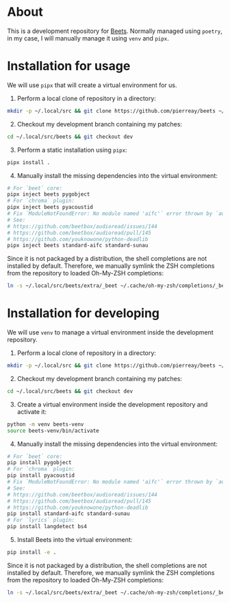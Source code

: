 # About

This is a development repository for [Beets](https://github.com/beetbox/beets/).
Normally managed using `poetry`, in my case, I will manually manage it using `venv` and `pipx`.

# Installation for usage

We will use `pipx` that will create a virtual environment for us.

1. Perform a local clone of repository in a directory:

```bash
mkdir -p ~/.local/src && git clone https://github.com/pierreay/beets ~/.local/src/beets
```

2. Checkout my development branch containing my patches:

```bash
cd ~/.local/src/beets && git checkout dev
```

3. Perform a static installation using `pipx`:

```bash
pipx install .
```

4. Manually install the missing dependencies into the virtual environment:

```bash
# For `beet` core:
pipx inject beets pygobject
# For `chroma` plugin:
pipx inject beets pyacoustid
# Fix `ModuleNotFoundError: No module named 'aifc'` error thrown by `audioread` on Python 3.13:
# See:
# https://github.com/beetbox/audioread/issues/144
# https://github.com/beetbox/audioread/pull/145
# https://github.com/youknowone/python-deadlib
pipx inject beets standard-aifc standard-sunau
```

Since it is not packaged by a distribution, the shell completions are not installed by default.
Therefore, we manually symlink the ZSH completions from the repository to loaded Oh-My-ZSH completions:

```bash
ln -s ~/.local/src/beets/extra/_beet ~/.cache/oh-my-zsh/completions/_beet
```

# Installation for developing

We will use `venv` to manage a virtual environment inside the development repository.


1. Perform a local clone of repository in a directory:

```bash
mkdir -p ~/.local/src && git clone https://github.com/pierreay/beets ~/.local/src/beets
```

2. Checkout my development branch containing my patches:

```bash
cd ~/.local/src/beets && git checkout dev
```

3. Create a virtual environment inside the development repository and activate it:

```bash
python -m venv beets-venv
source beets-venv/bin/activate
```

4. Manually install the missing dependencies into the virtual environment:

```bash
# For `beet` core:
pip install pygobject
# For `chroma` plugin:
pip install pyacoustid
# Fix `ModuleNotFoundError: No module named 'aifc'` error thrown by `audioread` on Python 3.13:
# See:
# https://github.com/beetbox/audioread/issues/144
# https://github.com/beetbox/audioread/pull/145
# https://github.com/youknowone/python-deadlib
pip install standard-aifc standard-sunau
# For `lyrics` plugin:
pip install langdetect bs4
```

5. Install Beets into the virtual environment:

```bash
pip install -e .
```

Since it is not packaged by a distribution, the shell completions are not installed by default.
Therefore, we manually symlink the ZSH completions from the repository to loaded Oh-My-ZSH completions:

```bash
ln -s ~/.local/src/beets/extra/_beet ~/.cache/oh-my-zsh/completions/_beet
```
